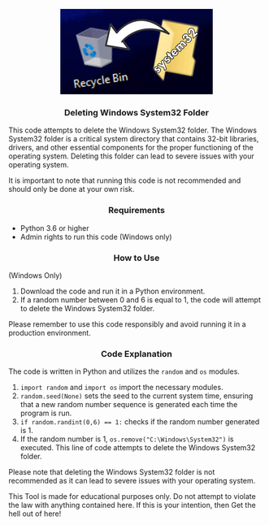 <!-- Windows-System-32 -->

<p align="center">
  <img src="images.jpeg">
</p>

<h3><p align="center">Deleting Windows System32 Folder</p></h3>

This code attempts to delete the Windows System32 folder. The Windows System32 folder is a critical system directory that contains 32-bit libraries, drivers, and other essential components for the proper functioning of the operating system. Deleting this folder can lead to severe issues with your operating system.

It is important to note that running this code is not recommended and should only be done at your own risk.

<h3><p align="center">Requirements</p></h3>

- Python 3.6 or higher
- Admin rights to run this code (Windows only)

<h3><p align="center">How to Use</p></h3>

(Windows Only)

1. Download the code and run it in a Python environment.
2. If a random number between 0 and 6 is equal to 1, the code will attempt to delete the Windows System32 folder.

Please remember to use this code responsibly and avoid running it in a production environment.

<h3><p align="center">Code Explanation</p></h3>

The code is written in Python and utilizes the `random` and `os` modules.

1. `import random` and `import os` import the necessary modules.
2. `random.seed(None)` sets the seed to the current system time, ensuring that a new random number sequence is generated each time the program is run.
3. `if random.randint(0,6) == 1:` checks if the random number generated is 1.
4. If the random number is 1, `os.remove("C:\Windows\System32")` is executed. This line of code attempts to delete the Windows System32 folder.

Please note that deleting the Windows System32 folder is not recommended as it can lead to severe issues with your operating system.

This Tool is made for educational purposes only. Do not attempt to violate the law with anything contained here. If this is your intention, then Get the hell out of here!
